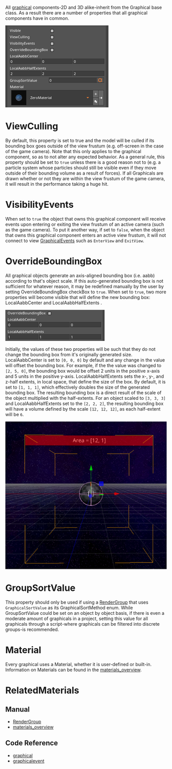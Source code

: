 All [graphical](../../../code_reference/class_reference/graphical.md) components-2D and 3D alike-inherit from the Graphical base class. As a result there are a number of properties that all graphical components have in common.



![GraphicalProperties](https://raw.githubusercontent.com/ZilchEngine/ZilchFiles/master/doc_files/66457.png)


 # ViewCulling

By default, this property is set to true and the model will be culled if its bounding box goes outside of the view frustum (e.g. off-screen in the case of the game camera). Note that this only applies to the graphical component, so as to not alter any expected behavior. As a general rule, this property should be set to `true` unless there is a good reason not to (e.g. a particle system whose particles should still be visible even if they move outside of their bounding volume as a result of forces). If all Graphicals are drawn whether or not they are within the view frustum of the game camera, it will result in the performance taking a huge hit.

 # VisibilityEvents

When set to `true` the object that owns this graphical component will receive events upon entering or exiting the view frustum of an active camera (such as the game camera). To put it another way, if set to `false`, when the object that owns this graphical component enters an active view frustum, it will not connect to view [GraphicalEvents](../../../code_reference/class_reference/graphicalevent.md) such as `EnterView` and `ExitView`.

 # OverrideBoundingBox

All graphical objects generate an axis-aligned bounding box (i.e. aabb) according to that's object scale.  If this auto-generated bounding box is not sufficient for whatever reason, it may be redefined manually by the user by setting OverrideBoundingBox checkBox to `true`. When set to `true`, two more properties will become visible that will define the new bounding box: LocalAabbCenter  and LocalAabbHalfExtents .



![OverrideBoundingBox](https://raw.githubusercontent.com/ZilchEngine/ZilchFiles/master/doc_files/47714.png)


Initially, the values of these two properties will be such that they do not change the bounding box from it's originally generated size. LocalAabbCenter  is set to `[0, 0, 0]` by default and any change in the value will offset the bounding box. For example, if the the value was changed to `[2, 5, 0]`, the bounding box would be offset 2 units in the positive x-axis and 5 units in the positive y-axis. LocalAabbHalfExtents  sets the x-, y-, and z-half extents, in local space, that define the size of the box. By default, it is set to `[1, 1, 1]`, which effectively doubles the size of the generated bounding box. The resulting bounding box is a direct result of the scale of the object multiplied with the half-extents. For an object scaled to `[3, 3, 3]` and LocalAabbHalfExtents  set to the `[2, 2, 2]`, the resulting bounding box will have a volume defined by the scale `[12, 12, 12]`, as each half-extent will be `6`.



![ScaledBoundingBox](https://raw.githubusercontent.com/ZilchEngine/ZilchFiles/master/doc_files/66459.png)


 # GroupSortValue

This property should only be used if using a [RenderGroup](rendergroups.md) that uses `GraphicalSortValue` as its GraphicalSortMethod enum. While GroupSortValue  could be set on an object by object basis, if there is even a moderate amount of graphicals in a project, setting this value for all graphicals through a script-where graphicals can be filtered into discrete groups-is recommended.

 # Material

Every graphical uses a Material, whether it is user-defined or built-in. Information on Materials can be found in the [materials_overview](materials/materials_overview.md).

 # RelatedMaterials
 ## Manual
- [RenderGroup](rendergroups.md)
- [materials_overview](materials/materials_overview.md)

 ## Code Reference
- [graphical](../../../code_reference/class_reference/graphical.md)
- [graphicalevent](../../../code_reference/class_reference/graphicalevent.md)
 

 